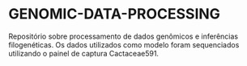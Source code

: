 # GENOMIC-DATA-PROCESSING
Repositório sobre processamento de dados genômicos e inferências filogenéticas. Os dados utilizados como modelo foram sequenciados utilizando o painel de captura Cactaceae591. 
